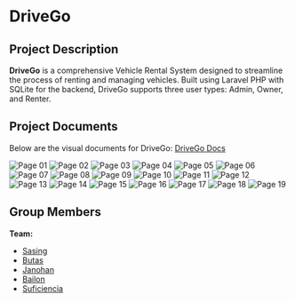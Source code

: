 # DriveGo

## Project Description

**DriveGo** is a comprehensive Vehicle Rental System designed to streamline the process of renting and managing vehicles. Built using Laravel PHP with SQLite for the backend, DriveGo supports three user types: Admin, Owner, and Renter.

## Project Documents

Below are the visual documents for DriveGo:
[DriveGo Docs]([https://github.com/BrixSuficiencia](https://docs.google.com/document/d/11QAtv0YBtHRQyw_SPIA_hhmJt3c8QApmizqraZ6hO2g/edit?fbclid=IwZXh0bgNhZW0CMTEAAR6cGkaJC_T4k-CPUpTanuCUzh5IqyYxwp4gREa6AXr71gEo34ZaxCIogI3S1w_aem_UlQEOlZdhAvRns5WO8T12Q&tab=t.0))

![Page 01](docs/DriveGo%20Project%20Documents-01.png)
![Page 02](docs/DriveGo%20Project%20Documents-02.png)
![Page 03](docs/DriveGo%20Project%20Documents-03.png)
![Page 04](docs/DriveGo%20Project%20Documents-04.png)
![Page 05](docs/DriveGo%20Project%20Documents-05.png)
![Page 06](docs/DriveGo%20Project%20Documents-06.png)
![Page 07](docs/DriveGo%20Project%20Documents-07.png)
![Page 08](docs/DriveGo%20Project%20Documents-08.png)
![Page 09](docs/DriveGo%20Project%20Documents-09.png)
![Page 10](docs/DriveGo%20Project%20Documents-10.png)
![Page 11](docs/DriveGo%20Project%20Documents-11.png)
![Page 12](docs/DriveGo%20Project%20Documents-12.png)
![Page 13](docs/DriveGo%20Project%20Documents-13.png)
![Page 14](docs/DriveGo%20Project%20Documents-14.png)
![Page 15](docs/DriveGo%20Project%20Documents-15.png)
![Page 16](docs/DriveGo%20Project%20Documents-16.png)
![Page 17](docs/DriveGo%20Project%20Documents-17.png)
![Page 18](docs/DriveGo%20Project%20Documents-18.png)
![Page 19](docs/DriveGo%20Project%20Documents-19.png)

## Group Members

**Team:**
- [Sasing](https://github.com/fritzxdd/ELPHP_FR_1130-430SAT)
- [Butas]()
- [Janohan]()
- [Bailon](https://github.com/PatrickBailon/ELPHP_PA1130-430SAT)
- [Suficiencia](https://github.com/BrixSuficiencia/ELPHP_BR_1130-430SAT)
